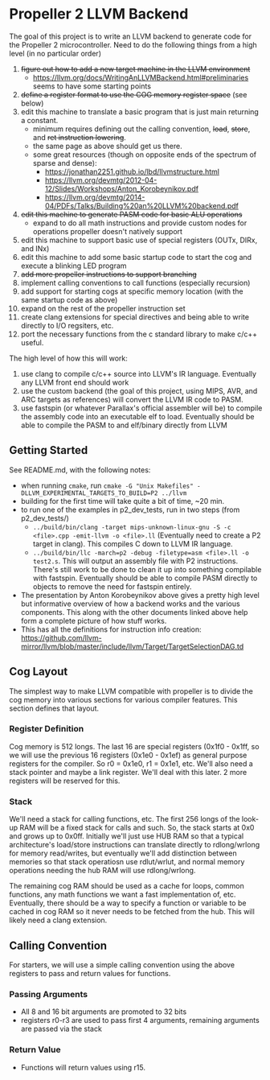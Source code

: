 # Propeller 2 LLVM Backend

The goal of this project is to write an LLVM backend to generate code for the Propeller 2 microcontroller. Need to do the following things from a high level (in no particular order)

1. ~~figure out how to add a new target machine in the LLVM environment~~
    - https://llvm.org/docs/WritingAnLLVMBackend.html#preliminaries seems to have some starting points
1. ~~define a register format to use the COG memory register space~~ (see below)
1. edit this machine to translate a basic program that is just main returning a constant.
    - minimum requires defining out the calling convention, ~~load~~, ~~store~~, and ~~ret instruction lowering~~.
    - the same page as above should get us there.
    - some great resources (though on opposite ends of the spectrum of sparse and dense):
        - https://jonathan2251.github.io/lbd/llvmstructure.html
        - https://llvm.org/devmtg/2012-04-12/Slides/Workshops/Anton_Korobeynikov.pdf
        - https://llvm.org/devmtg/2014-04/PDFs/Talks/Building%20an%20LLVM%20backend.pdf
1. ~~edit this machine to generate PASM code for basic ALU operations~~
    - expand to do all math instructions and provide custom nodes for operations propeller doesn't natively support
1. edit this machine to support basic use of special registers (OUTx, DIRx, and INx)
1. edit this machine to add some basic startup code to start the cog and execute a blinking LED program
1. ~~add more propeller instructions to support branching~~
1. implement calling conventions to call functions (especially recursion)
1. add support for starting cogs at specific memory location (with the same startup code as above)
1. expand on the rest of the propeller instruction set
1. create clang extensions for special directives and being able to write directly to I/O regsiters, etc.
1. port the necessary functions from the c standard library to make c/c++ useful.

The high level of how this will work:
1. use clang to compile c/c++ source into LLVM's IR language. Eventually any LLVM front end should work
1. use the custom backend (the goal of this project, using MIPS, AVR, and ARC targets as references) will convert the LLVM IR code to PASM.
1. use fastspin (or whatever Parallax's official assembler will be) to compile the assembly code into an executable elf to load. Eventually should be able to compile the PASM to and elf/binary directly from LLVM

## Getting Started
See README.md, with the following notes:
- when running `cmake`, run `cmake -G "Unix Makefiles" -DLLVM_EXPERIMENTAL_TARGETS_TO_BUILD=P2 ../llvm`
- building for the first time will take quite a bit of time, ~20 min.
- to run one of the examples in p2_dev_tests, run in two steps (from p2_dev_tests/)
    - `../build/bin/clang -target mips-unknown-linux-gnu -S -c <file>.cpp -emit-llvm -o <file>.ll` (Eventually need to create a P2 target in clang). This compiles C down to LLVM IR language.
    - `../build/bin/llc -march=p2 -debug -filetype=asm <file>.ll -o test2.s`. This will output an assembly file with P2 instructions. There's still work to be done to clean it up into something compilable with fastspin. Eventually should be able to compile PASM directly to objects to remove the need for fastspin entirely.
- The presentation by Anton Korobeynikov above gives a pretty high level but informative overview of how a backend works and the various components. This along with the other documents linked above help form a complete picture of how stuff works.
- This has all the definitions for instruction info creation: https://github.com/llvm-mirror/llvm/blob/master/include/llvm/Target/TargetSelectionDAG.td

## Cog Layout
The simplest way to make LLVM compatible with propeller is to divide the cog memory into various sections for various compiler features. This section defines that layout.

### Register Definition
Cog memory is 512 longs. The last 16 are special registers (0x1f0 - 0x1ff, so we will use the previous 16 registers (0x1e0 - 0x1ef) as general purpose registers for the compiler. So r0 = 0x1e0, r1 = 0x1e1, etc. We'll also need a stack pointer and maybe a link register. We'll deal with this later. 2 more registers will be reserved for this.

### Stack
We'll need a stack for calling functions, etc. The first 256 longs of the look-up RAM will be a fixed stack for calls and such. So, the stack starts at 0x0 and grows up to 0x0ff. Initially we'll just use HUB RAM so that a typical architecture's load/store instructions can translate directly to rdlong/wrlong for memory read/writes, but eventually we'll add distinction between memories so that stack operatiosn use rdlut/wrlut, and normal memory operations needing the hub RAM will use rdlong/wrlong.

The remaining cog RAM should be used as a cache for loops, common functions, any math functions we want a fast implementation of, etc. Eventually, there should be a way to specify a function or variable to be cached in cog RAM so it never needs to be fetched from the hub. This will likely need a clang extension.

## Calling Convention
For starters, we will use a simple calling convention using the above registers to pass and return values for functions.

### Passing Arguments
- All 8 and 16 bit arguments are promoted to 32 bits
- registers r0-r3 are used to pass first 4 arguments, remaining arguments are passed via the stack

### Return Value
- Functions will return values using r15.
